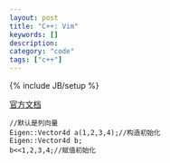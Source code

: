 ```yaml
--- 
layout: post 
title: "C++: Vim" 
keywords: [] 
description: 
category: "code" 
tags: ["c++"] 
--- 
```

{% include JB/setup %}


[官方文档](http://eigen.tuxfamily.org/dox/GettingStarted.html)
```
//默认是列向量
Eigen::Vector4d a(1,2,3,4);//构造初始化
Eigen::Vector4d b;
b<<1,2,3,4;//赋值初始化

```

